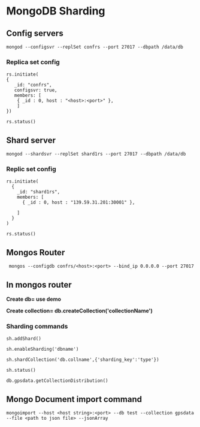 # MongoDB Sharding

## Config servers

`mongod --configsvr --replSet confrs --port 27017 --dbpath /data/db`

### Replica set config 

    rs.initiate(
    {
       _id: "confrs",
       configsvr: true,
       members: [
        { _id : 0, host : "<host>:<port>" },
        ]
    })
     
    rs.status() 

## Shard server

`mongod --shardsvr --replSet shard1rs --port 27017 --dbpath /data/db`

### Replic set config
   
    rs.initiate(
      {
        _id: "shard1rs",
        members: [
          { _id : 0, host : "139.59.31.201:30001" },
    
        ]
      }
    )

    rs.status()
## Mongos Router

` mongos --configdb confrs/<host>:<port> --bind_ip 0.0.0.0 --port 27017`

## In mongos router 

   **Create db= use demo**

   **Create collection= db.createCollection('collectionName')**

### Sharding commands
 
 `sh.addShard()`

 `sh.enableSharding('dbname')`
 
 `sh.shardCollection('db.collname',{'sharding_key':'type'})`
 
  `sh.status()`
  
  `db.gpsdata.getCollectionDistribution()`

## Mongo Document import command 

`mongoimport --host <host string>:<port> --db test --collection gpsdata --file <path to json file> --jsonArray`


   
